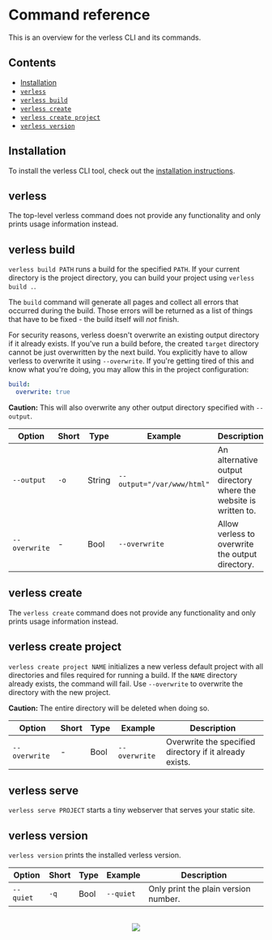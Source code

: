 # Command reference

This is an overview for the verless CLI and its commands.

## Contents

* [Installation](#installation)
* [`verless`](#verless)
* [`verless build`](#verless-build)
* [`verless create`](#verless-create)
* [`verless create project`](#verless-create-project)
* [`verless version`](#verless-version)

## Installation

To install the verless CLI tool, check out the
[installation instructions](https://github.com/verless/verless/tree/docs#-installation).

## verless

The top-level verless command does not provide any functionality and only prints usage information instead.

## verless build

`verless build PATH` runs a build for the specified `PATH`. If your current directory is the project directory, you
can build your project using `verless build .`.

The `build` command will generate all pages and collect all errors that occurred during the build. Those errors will be
returned as a list of things that have to be fixed - the build itself will _not_ finish.

For security reasons, verless doesn't overwrite an existing output directory if it already exists. If you've run a
build before, the created `target` directory cannot be just overwritten by the next build. You explicitly have to
allow verless to overwrite it using `--overwrite`. If you're getting tired of this and know what you're doing, you may
allow this in the project configuration:

```yaml
build:
  overwrite: true
```

**Caution:** This will also overwrite any other output directory specified with `--output`.

| Option        | Short | Type   | Example                    | Description                                                      |
|---------------|-------|--------|----------------------------|------------------------------------------------------------------|
| `--output`    | `-o`  | String | `--output="/var/www/html"` | An alternative output directory where the website is written to. |
| `--overwrite` | -     | Bool   | `--overwrite`              | Allow verless to overwrite the output directory.                 |

## verless create

The `verless create` command does not provide any functionality and only prints usage information instead.

## verless create project

`verless create project NAME` initializes a new verless default project with all directories and files required for
running a build. If the `NAME` directory already exists, the command will fail. Use `--overwrite` to overwrite the
directory with the new project.

**Caution:** The entire directory will be deleted when doing so.

| Option        | Short | Type   | Example       | Description                                             |
|---------------|-------|--------|---------------|---------------------------------------------------------|
| `--overwrite` | -     | Bool   | `--overwrite` | Overwrite the specified directory if it already exists. |

## verless serve

`verless serve PROJECT` starts a tiny webserver that serves your static site.

## verless version

`verless version` prints the installed verless version.

| Option    | Short | Type   | Example   | Description                          |
|-----------|-------|--------|-----------|--------------------------------------|
| `--quiet` | `-q`  | Bool   | `--quiet` | Only print the plain version number. |

<p align="center">
<br>
<a href="https://github.com/verless/verless"><img src="https://verless.dominikbraun.io/assets/img/icon-light.png"></a>
</p>

